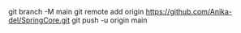 git branch -M main
git remote add origin https://github.com/Anika-del/SpringCore.git
git push -u origin main
